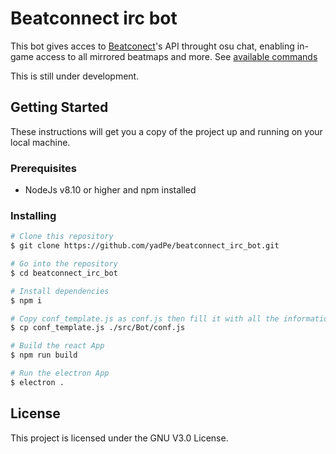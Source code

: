 # Beatconnect irc bot

This bot gives acces to [Beatconect](https://beatconnect.io)'s API throught osu chat, enabling in-game access to all mirrored beatmaps and more. See [available commands](./doc/commands.md)

This is still under development.

## Getting Started

These instructions will get you a copy of the project up and running on your local machine.

### Prerequisites

* NodeJs v8.10 or higher and npm installed

### Installing

```bash
# Clone this repository
$ git clone https://github.com/yadPe/beatconnect_irc_bot.git

# Go into the repository
$ cd beatconnect_irc_bot

# Install dependencies
$ npm i

# Copy conf_template.js as conf.js then fill it with all the informations needed
$ cp conf_template.js ./src/Bot/conf.js

# Build the react App
$ npm run build

# Run the electron App
$ electron .
```

## License

This project is licensed under the GNU V3.0 License.
